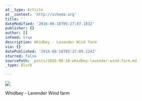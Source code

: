```yaml
---
at__type: Article
at__context: 'http://schema.org'
title: ''
dateModified: '2016-08-18T05:27:07.183Z'
publisher: {}
author: []
inFeed: true
description: Whidbey - Lavender Wind farm
via: {}
datePublished: '2016-08-18T05:27:09.124Z'
starred: false
sourcePath: _posts/2016-08-18-whidbey-lavender-wind-farm.md
_type: Blurb

---
```

<article style=""><img src="https://imgflo.herokuapp.com/graph/vahj1ThiexotieMo/0b84dfdce0e80008f69f9e380b1d8439/croprotate.jpg?cropheight=2988&amp;cropwidth=5312&amp;degrees=-180&amp;input=https%3A%2F%2Fthe-grid-user-content.s3-us-west-2.amazonaws.com%2Fc63e2717-eb61-4bab-8e22-2344b3bd3152.jpg&amp;x=0&amp;y=0" /><p>Whidbey - Lavender Wind farm</p></article>
